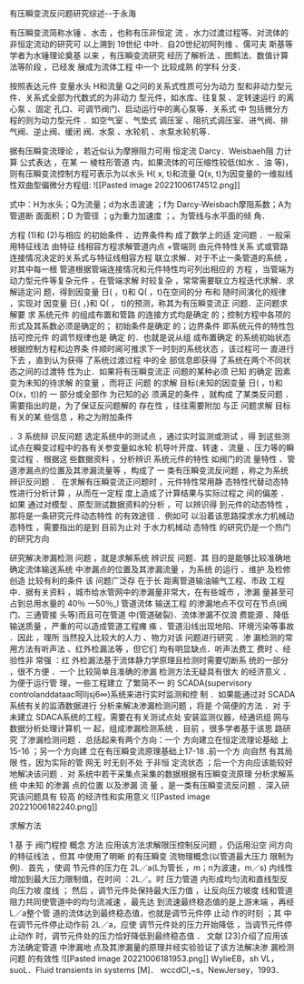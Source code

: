 有压瞬变流反问题研究综述--于永海


有压瞬变流简称水锤 、水击 ，也称有压非恒定 流 、水力过渡过程等、对流体的非恒定流动的研究可 以上溯到 19世纪 中叶．自20世纪初阿列维 、儒可夫 斯基等学者为水锤理论奠基 以来 ，有压瞬变流研究 经历了解析法 、图鹪法、数值计算法等阶段 ，已经发 展成为流体工程 中一个 比较成熟 的学科 分支．


按照表达元件 变量水头 H和流量 Q之问的关系式性质可分为动力 型和非动力型元件．关系式全部为代数式的为非动力 型元件，如水库、往复泵 、定转速运行 的离心泵 、固定 孔口、可调节阀门、启动运行中的离心泵等．关系式 中 包括微分方程的则为动力型元件 ．如空气室 、气垫式 调压室 、阻抗式调压室、进气阀、排气阀、逆止阀、缓闭 阀、水泵 、水轮机 、水泵水轮机等．

据有压瞬变流理论 ，若近似认为摩擦阻力可用 恒定流 Darcy．Weisbaeh阻 力计算 公式表达 ，在某 一 棱柱形管道 内，如果流体的可压缩性较低(如水 、油 等)，则有压瞬变流控制方程可表示为以水头 H( x, t)和流量 Q(x, t)为因变量的一维拟线性双曲型偏微分方程组:
![[Pasted image 20221006174512.png]]


式中：H为水头；Q为流量；d为水击波速 ；f为 Darcy-Weisbach摩阻系数；A为管道断 面面积；D 为管径 ；g为重力加速度 ；。为管线与水平面的倾 角．

方程 (1)和 (2)与相应 的初始条件 、边界条件构 成了数学上的适 定问题 ．一般采用特征线法 由特征 线相容方程求解管道内点 +管端则 由元件特性关系 式或管路连接情况决定的关系式与特征线相容方程 联立求解．对于不止一条管道的系统 ，对其中每一根 管道根据管端连接情况和元件特性均可列出相应的 方程 ，当管端为动力型元件等复杂元件 ，在管端求解 时较复杂 ，常常需要联立方程迭代求解．求解适定问 题，得到因变量 日( ，t)和 Q( ，t)在空间的分 布和 随时间演化的规律 ，实现对 因变量 日( ，)和 Q( ， t)的预测，称其为有压瞬变流正 问题．正问题求解要 求 系统元件 的组成布置和管路 的连接方式均是确定 的；控制方程中各项的形式及其系数必须是确定的； 初始条件是确定 的；边界条件 即系统元件的特性包 括可控元件 的调节规律也是 确定 的．也就是说从组 成布置确定 的系统初始状态根据控制方程和边界条 件顺时阃可推求下一时刻的系统状态 ，该过程可一 直进行下去 ，直到认为获得 了系统过渡过程 中的全 部信息即获得 了系统在两个不同状态之间的过渡特 性为止．如果将有压瞬变流正 问题的某种必须 已知 的确定 因素变为未知的待求解 的变量 ，而将正 问题 的求解 目标(未知的因变量 日( ，t)和 O(x，t))的 一 部分或全部作 为已知的必 须满足的条件 ，就构成 了某类反问题 ．需要指出的是，为了保证反问题解的 存在性 ，往往需要附加 与正 问题求解 目标有关的某 些信息 ，称之为附加条件



．3 系统辩 识反问题 选定系统中的测试点 ，通过实时监测或测试 ，得 到这些测试点在瞬变过程中的各有关参变量如水轮 机导叶开度、转速 、流量 、压力等的瞬变过程 ．根据这 些数据资料 ，分析辨识 系统元件的特性 如阀门的流 量特性 、管道渗漏点的位置及其渗漏流量等 ，构成了 一 类有压瞬变流反问题 ，称之为系统辨识反问题 ．
在求解有压瞬变流正问题时 ，元件特性常用静 态特性代替动态特性进行分析计算 ，从而在一定程 度上造成了计算结果与实际过程之 间的偏差 ．如果 通过对模型 、原型测试数据资料的分析 ，可 以辨识得 到元件的动态特性 ，那将是一条研究元件动态特性 的有效途径 ．例如可 以沿着该思路探求水力机械动 态特性 ，需要指出的是到 目前为止对 于水力机械动 态特性 的研究仍是一个热门的研究方向


研究解决渗漏检测 问题 ，就是求解系统 辨识反 问题．其 目的是能够比较准确地确定流体输送系统 中渗漏点的位置及其渗漏流量 ，为系统 的运行 、维护 及检修创造 比较有利的条件 该 问题广泛存 在于长 距离管道输油输气工程、市政 工程中．据有关资料 ，城市给水管网中的渗漏量非常大，在有些城市 ，渗漏 量甚至可占到总用水量的 40％ 一50％_l 管道流体 输送工程 的渗漏地点不仅可在节点(阀门、三通管接 头等)而且可在管道 中(管道破裂)．流体渗漏不仅浪 费能源 、降低输送质量 ，严重的可以造成管道工程瘫 痪 、管道沿线出现地陷、环境污染等事故 ．因此 ，理所 当然投入比较大的人力 、物力对该 问题进行研究 ．渗 漏检测的常用方法有听声法 、红外检漏法等 ，但它们 均有明显缺点．听声法费工 费时 、经验性非 常强 ：红 外检漏法基于流体静力学原理且检测时需要切断系 统的一部分 ，很不方便 ．一个 比较简单且准确的渗漏 检测方法无疑具有很大 的经济意义 ．为便于运行管 理，一些工程建立 了繁简不一 的 SCADA(supervisory controlanddataac呵Iljsj6∞)系统来进行实时监测和控 制 ．如果能通过对 SCADA系统有关的监酒数据进行 分析来解决渗漏检测问题 ，将是 个简便的方法 ．对 于未建立 SDACA系统的工程，需要在有关测试点处 安装监测仪器，经通讯组 网与数据分析处理计算机 一 起，组成渗漏检测系统 ．目前 ，很多学者基于该思 路研究 了渗漏检测问题 ．总括起来有两个方向：一个 方向建立在恒定流理论基础 上15-16 ；另一个方向建 立在有压瞬变流原理基础上17-18 .前一个方 向自然 有其局限 性，因为实际的管 网无 时无刻不处 于非恒 定流状态 ；后一个方向应该能较好地解决该问题 ．对 系统中若干采集点采集的数据根据有压瞬变流原理 分析求解系统 中未知 的渗漏 点的位置 以及渗漏 流 量 ，是一类有压瞬变流反问题 ．深入研究该问题具有 较高 的经济性和实用意义
![[Pasted image 20221006182240.png]]

求解方法

1 基 于 阀门程控 概念 方法
应用该方法求解限压控制反问题 ，仍运用沿空 间方向的特征线法 ，但其 中使用了明晰 的有压瞬变 流物理概念(以管道最大压力 限制为例)．首先 ，使调 节元件的压力在 2L／a(L为管长 ，m；n为波速，m／s) 内线性增加到最大压力限制值，在时间 ：2L／。时 压力管道 内形成均匀流和直线型反 向压力坡 度线 ； 然后 ，调节元件处保持最大压力值 ，让反向压力坡度 线和管道阻力共同使管道中的均匀流减速 ，最先达 到流速最终稳态值的是上游末端 ，再经 L／a整个管 道的流体达到最终稳态值，也就是调节元件停 止动 作的时刻 ；其 中在调节元件停止动作前 2L／a，应使 调节元件处的压力开始降低 ，当调节元件停止动作 时，调节元件处的压力恰好降低到最终稳态值 ． 文献 [23]介绍了应用该方法确定管道 中渗漏地 点及其渗漏量的原理并经实验验证了该方法解决渗 漏检测问题 的有效性
![[Pasted image 20221006181953.png]]
WylieEB，sh VL，suoL．Fluid transients in systems [M]． wccdCl,~s，NewJersey，1993．




